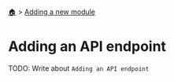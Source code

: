 <!--startTocHeader-->
[🏠](../README.md) > [Adding a new module](README.md)
# Adding an API endpoint
<!--endTocHeader-->

TODO: Write about `Adding an API endpoint`

<!--startTocSubtopic-->
<!--endTocSubtopic-->